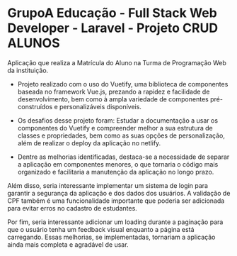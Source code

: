 # GrupoA Educação - Full Stack Web Developer - Laravel - Projeto CRUD ALUNOS


Aplicação que realiza a Matrícula do Aluno na Turma de Programação Web da instituição.

- Projeto realizado com o uso do Vuetify, uma biblioteca de componentes baseada no framework Vue.js, prezando a rapidez e facilidade de desenvolvimento, bem como à ampla variedade de componentes pré-construídos e personalizáveis disponíveis.

- Os desafios desse projeto foram: Estudar a documentação a usar os componentes do Vuetify e compreender melhor a sua estrutura de classes e propriedades, bem como as suas opções de personalização, além de realizar o deploy da aplicação no netlify.

-  Dentre as melhorias identificadas, destaca-se a necessidade de separar a aplicação em componentes menores, o que tornaria o código mais organizado e facilitaria a manutenção da aplicação no longo prazo.

Além disso, seria interessante implementar um sistema de login para garantir a segurança da aplicação e dos dados dos usuários. A validação de CPF também é uma funcionalidade importante que poderia ser adicionada para evitar erros no cadastro de estudantes.

Por fim, seria interessante adicionar um loading durante a paginação para que o usuário tenha um feedback visual enquanto a página está carregando. Essas melhorias, se implementadas, tornariam a aplicação ainda mais completa e agradável de usar.